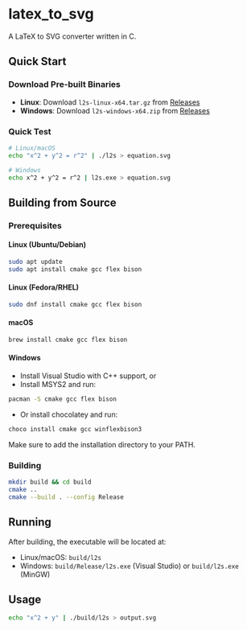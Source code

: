 # latex_to_svg

A LaTeX to SVG converter written in C.

## Quick Start

### Download Pre-built Binaries
- **Linux**: Download `l2s-linux-x64.tar.gz` from [Releases](https://github.com/yourusername/latex_to_svg/releases)
- **Windows**: Download `l2s-windows-x64.zip` from [Releases](https://github.com/yourusername/latex_to_svg/releases)

### Quick Test
```bash
# Linux/macOS
echo "x^2 + y^2 = r^2" | ./l2s > equation.svg

# Windows
echo x^2 + y^2 = r^2 | l2s.exe > equation.svg
```

## Building from Source

### Prerequisites

#### Linux (Ubuntu/Debian)
```bash
sudo apt update
sudo apt install cmake gcc flex bison
```

#### Linux (Fedora/RHEL)
```bash
sudo dnf install cmake gcc flex bison
```

#### macOS
```bash
brew install cmake gcc flex bison
```

#### Windows
- Install Visual Studio with C++ support, or
- Install MSYS2 and run:
```bash
pacman -S cmake gcc flex bison
```
- Or install chocolatey and run:

```bash
choco install cmake gcc winflexbison3
```
Make sure to add the installation directory to your PATH.

### Building

```bash
mkdir build && cd build
cmake ..
cmake --build . --config Release
```

## Running

After building, the executable will be located at:
- Linux/macOS: `build/l2s`
- Windows: `build/Release/l2s.exe` (Visual Studio) or `build/l2s.exe` (MinGW)

## Usage

```bash
echo "x^2 + y" | ./build/l2s > output.svg
```